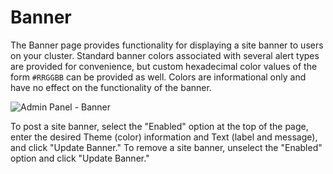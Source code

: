 # Banner

The Banner page provides functionality for displaying a site banner to users on your cluster. Standard banner colors associated with several alert types are provided for convenience, but custom hexadecimal color values of the form `#RRGGBB` can be provided as well. Colors are informational only and have no effect on the functionality of the banner.

![Admin Panel - Banner]({{site.url}}/developers/images/post_images/algo-images-admin/algo-1609265251857.png)

To post a site banner, select the "Enabled" option at the top of the page, enter the desired Theme (color) information and Text (label and message), and click "Update Banner." To remove a site banner, unselect the "Enabled" option and click "Update Banner."